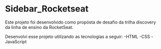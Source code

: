 # Sidebar_Rocketseat
Este projeto foi desenvolvido como propósta de desafio da trilha discovery da linha de ensino da RocketSeat.

Desenvolvi esse projeto utilizando as tecnologias a seguir:
-HTML
-CSS
-JavaScript
